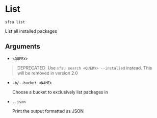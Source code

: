 # List

`sfsu list`

List all installed packages

## Arguments

- `<QUERY>`

> DEPRECATED: Use `sfsu search <QUERY> --installed` instead. This will be removed in version 2.0

- `-b/--bucket <NAME>`

  Choose a bucket to exclusively list packages in

- `--json`

  Print the output formatted as JSON
